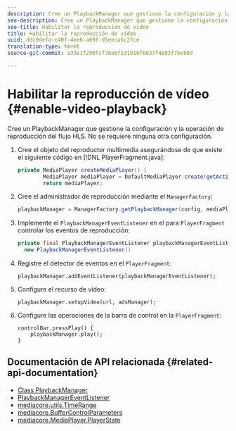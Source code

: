 ```yaml
---
description: Cree un PlaybackManager que gestione la configuración y la operación de reproducción del flujo HLS. No se requiere ninguna otra configuración.
seo-description: Cree un PlaybackManager que gestione la configuración y la operación de reproducción del flujo HLS. No se requiere ninguna otra configuración.
seo-title: Habilitar la reproducción de vídeo
title: Habilitar la reproducción de vídeo
uuid: ddc0defa-c40f-4ee6-a69f-d5eeca6c2fce
translation-type: tm+mt
source-git-commit: a33e1f290fcf78e6f131910f6037f4803f7be98d

---
```



# Habilitar la reproducción de vídeo {#enable-video-playback}

Cree un PlaybackManager que gestione la configuración y la operación de reproducción del flujo HLS. No se requiere ninguna otra configuración.

1. Cree el objeto del reproductor multimedia asegurándose de que existe el siguiente código en [!DNL PlayerFragment.java]:

   ```java
   private MediaPlayer createMediaPlayer() { 
           MediaPlayer mediaPlayer = DefaultMediaPlayer.create(getActivity().getApplicationContext()); 
           return mediaPlayer;
   ```

   <!-- I've duplicated this information. It also exists in the PlayerFragment section, just before the Feature manager section. I figured that I should have it here as well, in case they jump directly to this section.-->

1. Cree el administrador de reproducción mediante el `ManagerFactory`:

   ```java
   playbackManager = ManagerFactory.getPlaybackManager(config, mediaPlayer);
   ```

1. Implemente el `PlaybackManagerEventListener` en el para `PlayerFragment` controlar los eventos de reproducción:

   ```java
   private final PlaybackManagerEventListener playbackManagerEventListener =  
     new PlaybackManagerEventListener() 
   ```

1. Registre el detector de eventos en el `PlayerFragment`:

   ```
   playbackManager.addEventListener(playbackManagerEventListener);
   ```

1. Configure el recurso de vídeo:

   ```
   playbackManager.setupVideo(url, adsManager); 
   ```

1. Configure las operaciones de la barra de control en la `PlayerFragment`:

   ```
   controlBar.pressPlay() { 
       playbackManager.play();  
   }
   ```

## Documentación de API relacionada {#related-api-documentation}

* [Class PlaybackManager](https://help.adobe.com/en_US/primetime/api/reference_implementation/android/javadoc/com/adobe/primetime/reference/manager/PlaybackManager.html)
* [PlaybackManagerEventListener](https://help.adobe.com/en_US/primetime/api/reference_implementation/android/javadoc/com/adobe/primetime/reference/manager/PlaybackManager.PlaybackManagerEventListener.html)
* [mediacore.utils.TimeRange](https://help.adobe.com/en_US/primetime/api/psdk/javadoc/com/adobe/mediacore/utils/TimeRange.html)
* [mediacore.BufferControlParameters](https://help.adobe.com/en_US/primetime/api/psdk/javadoc/com/adobe/mediacore/BufferControlParameters.html)
* [mediacore.MediaPlayer.PlayerState](https://help.adobe.com/en_US/primetime/api/psdk/javadoc/com/adobe/mediacore/MediaPlayer.PlayerState.html)